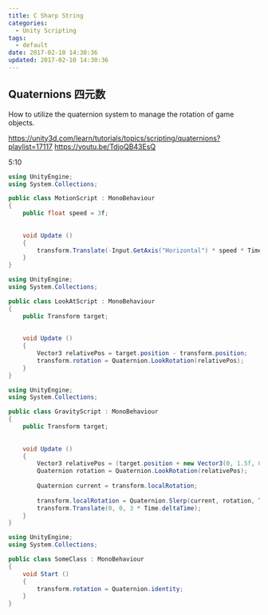 ```yaml
---
title: C Sharp String
categories:
  - Unity Scripting
tags:
  - default
date: 2017-02-10 14:30:36
updated: 2017-02-10 14:30:36
---
```



## Quaternions 四元数

How to utilize the quaternion system to manage the rotation of game objects.

https://unity3d.com/learn/tutorials/topics/scripting/quaternions?playlist=17117
https://youtu.be/TdjoQB43EsQ

5:10

```cs
using UnityEngine;
using System.Collections;

public class MotionScript : MonoBehaviour 
{   
    public float speed = 3f;
    
    
    void Update () 
    {
        transform.Translate(-Input.GetAxis("Horizontal") * speed * Time.deltaTime, 0, 0);
    }
}
```

```cs
using UnityEngine;
using System.Collections;

public class LookAtScript : MonoBehaviour 
{
    public Transform target;
    
    
    void Update () 
    {
        Vector3 relativePos = target.position - transform.position;
        transform.rotation = Quaternion.LookRotation(relativePos);
    }
}
```

```cs
using UnityEngine;
using System.Collections;

public class GravityScript : MonoBehaviour 
{
    public Transform target;
    
    
    void Update () 
    {
        Vector3 relativePos = (target.position + new Vector3(0, 1.5f, 0)) - transform.position;
        Quaternion rotation = Quaternion.LookRotation(relativePos);
        
        Quaternion current = transform.localRotation;
        
        transform.localRotation = Quaternion.Slerp(current, rotation, Time.deltaTime);
        transform.Translate(0, 0, 3 * Time.deltaTime);
    }
}
```

```cs
using UnityEngine;
using System.Collections;

public class SomeClass : MonoBehaviour 
{
    void Start () 
    {
        transform.rotation = Quaternion.identity;
    }
}
```